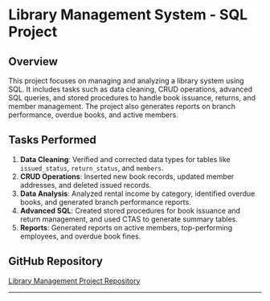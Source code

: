 # Library Management System - SQL Project

## Overview
This project focuses on managing and analyzing a library system using SQL. It includes tasks such as data cleaning, CRUD operations, advanced SQL queries, and stored procedures to handle book issuance, returns, and member management. The project also generates reports on branch performance, overdue books, and active members.

## Tasks Performed
1. **Data Cleaning**: Verified and corrected data types for tables like `issued_status`, `return_status`, and `members`.
2. **CRUD Operations**: Inserted new book records, updated member addresses, and deleted issued records.
3. **Data Analysis**: Analyzed rental income by category, identified overdue books, and generated branch performance reports.
4. **Advanced SQL**: Created stored procedures for book issuance and return management, and used CTAS to generate summary tables.
5. **Reports**: Generated reports on active members, top-performing employees, and overdue book fines.

## GitHub Repository
[Library Management Project Repository](https://github.com/haseeb-505/library_management_project.git)

---
